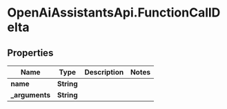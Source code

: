 # OpenAiAssistantsApi.FunctionCallDelta

## Properties

Name | Type | Description | Notes
------------ | ------------- | ------------- | -------------
**name** | **String** |  | 
**_arguments** | **String** |  | 


